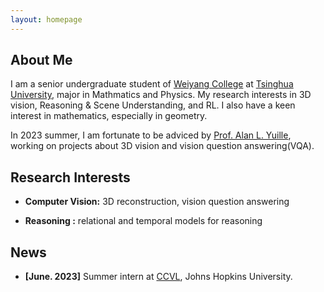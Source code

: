 ```yaml
---
layout: homepage
---
```


## About Me

I am a senior undergraduate student of [Weiyang College](https://www.wyc.tsinghua.edu.cn/) at [Tsinghua University](https://www.tsinghua.edu.cn/), major in Mathmatics and Physics. My research interests in 3D vision, Reasoning & Scene Understanding, and RL. I also have a keen interest in mathematics, especially in geometry. 

In 2023 summer, I am fortunate to be adviced by [Prof. Alan L. Yuille](https://www.cs.jhu.edu/~ayuille/), working on projects about 3D vision and vision question answering(VQA).


## Research Interests

- **Computer Vision:** 3D reconstruction, vision question answering

- **Reasoning :** relational and temporal models for reasoning


## News

- **[June. 2023]** Summer intern at [CCVL](https://ccvl.jhu.edu/), Johns Hopkins University.

<!-- {% include_relative _includes/publications.md %} -->

<!-- {% include_relative _includes/services.md %} -->
